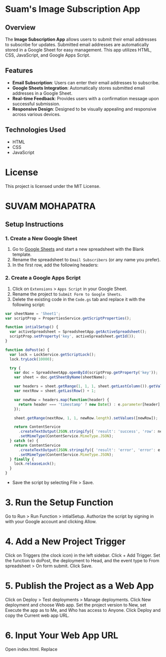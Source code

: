 # Suam's Image Subscription App

## Overview

The **Image Subscription App** allows users to submit their email addresses to subscribe for updates. Submitted email addresses are automatically stored in a Google Sheet for easy management. This app utilizes HTML, CSS, JavaScript, and Google Apps Script.

## Features

- **Email Subscription**: Users can enter their email addresses to subscribe.
- **Google Sheets Integration**: Automatically stores submitted email addresses in a Google Sheet.
- **Real-time Feedback**: Provides users with a confirmation message upon successful submission.
- **Responsive Design**: Designed to be visually appealing and responsive across various devices.


## Technologies Used

- HTML
- CSS
- JavaScript


# License
This project is licensed under the MIT License.

# SUVAM MOHAPATRA #


## Setup Instructions

### 1. Create a New Google Sheet

1. Go to [Google Sheets](https://sheets.google.com) and start a new spreadsheet with the Blank template.
2. Rename the spreadsheet to `Email Subscribers` (or any name you prefer).
3. In the first row, add the following headers:


### 2. Create a Google Apps Script

1. Click on `Extensions` > `Apps Script` in your Google Sheet.
2. Rename the project to `Submit Form to Google Sheets`.
3. Delete the existing code in the `Code.gs` tab and replace it with the following script:
```javascript
var sheetName = 'Sheet1';
var scriptProp = PropertiesService.getScriptProperties();

function intialSetup() {
  var activeSpreadsheet = SpreadsheetApp.getActiveSpreadsheet();
  scriptProp.setProperty('key', activeSpreadsheet.getId());
}

function doPost(e) {
  var lock = LockService.getScriptLock();
  lock.tryLock(10000);

  try {
    var doc = SpreadsheetApp.openById(scriptProp.getProperty('key'));
    var sheet = doc.getSheetByName(sheetName);

    var headers = sheet.getRange(1, 1, 1, sheet.getLastColumn()).getValues()[0];
    var nextRow = sheet.getLastRow() + 1;

    var newRow = headers.map(function(header) {
      return header === 'timestamp' ? new Date() : e.parameter[header];
    });

    sheet.getRange(nextRow, 1, 1, newRow.length).setValues([newRow]);

    return ContentService
      .createTextOutput(JSON.stringify({ 'result': 'success', 'row': nextRow }))
      .setMimeType(ContentService.MimeType.JSON);
  } catch (e) {
    return ContentService
      .createTextOutput(JSON.stringify({ 'result': 'error', 'error': e }))
      .setMimeType(ContentService.MimeType.JSON);
  } finally {
    lock.releaseLock();
  }
}
```
* Save the script by selecting File > Save.

# 3. Run the Setup Function
Go to Run > Run Function > intialSetup.
Authorize the script by signing in with your Google account and clicking Allow.

# 4. Add a New Project Trigger
Click on Triggers (the clock icon) in the left sidebar.
Click + Add Trigger.
Set the function to doPost, the deployment to Head, and the event type to From spreadsheet > On form submit.
Click Save.

# 5. Publish the Project as a Web App
Click on Deploy > Test deployments > Manage deployments.
Click New deployment and choose Web app.
Set the project version to New, set Execute the app as to Me, and Who has access to Anyone.
Click Deploy and copy the Current web app URL.


# 6. Input Your Web App URL
Open index.html.
Replace <SCRIPT URL> in the scriptURL variable with your web app UR

```JavaScript
<script>
  const scriptURL = '<SCRIPT URL>';
  const form = document.forms['submit-to-google-sheet'];

  form.addEventListener('submit', e => {
    e.preventDefault();
    fetch(scriptURL, { method: 'POST', body: new FormData(form) })
      .then(response => console.log('Success!', response))
      .catch(error => console.error('Error!', error.message));
  });
</script>
```

# 7. Adding Additional Form Data
To capture more data, add new input fields in your HTML form and create corresponding columns in your Google Sheet with matching names:

```JavaScript
<form name="submit-to-google-sheet">
  <input name="email" type="email" placeholder="Email" required>
  <input name="firstName" type="text" placeholder="First Name">
  <input name="lastName" type="text" placeholder="Last Name">
  <button type="submit">Send</button>
</form>
```

* In your Google Sheet, add new headers:
A1: timestamp
B1: email
C1: firstName
D1: lastName


# 8. Related Polyfills
Some features might not be fully supported by all browsers. Use these polyfills for better compatibility:

```
<script src="https://wzrd.in/standalone/formdata-polyfill"></script>
<script src="https://wzrd.in/standalone/promise-polyfill@latest"></script>
<script src="https://wzrd.in/standalone/whatwg-fetch@latest"></script>
```


# Feedback and Contributions
Have feedback, requests, or issues? Please create a new issue or pull request. For discussions, contact me before making substantial changes.

# Related Articles
Google Spreadsheets as a Database – INSERT with Apps Script form POST/GET submit method
Step by Step Setup to Send Form Data to Google Sheets
Google Sheet Form Post
How to Submit an HTML Form to Google Sheets…without Google Forms
Send Email from a Static HTML Form using Google Apps Mail!

# Documentation
Google Apps Script
Fetch API
FormData
HTML <form> Element
Document.forms
Sending Forms Through JavaScript



### SUVAM MOHAPATRA ###

